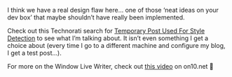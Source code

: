 I think we have a real design flaw here&#8230; one of those &#8216;neat ideas on your dev box&#8217; that maybe shouldn&#8217;t have really been implemented.

Check out this Technorati search for <a href="http://technorati.com/search/Temporary%20Post%20Used%20For%20Style%20Detection%20" target="_blank" class="broken_link">Temporary Post Used For Style Detection</a>&nbsp;to see what I&#8217;m talking about. It isn&#8217;t even something I get a choice about (every time I go to a different machine and configure&nbsp;my blog, I get a test post&#8230;).

For more on the Window Live Writer, check out <a href="http://on10.net/Blogs/TheShow/4891/" target="_blank" class="broken_link">this video</a> on on10.net 🙂